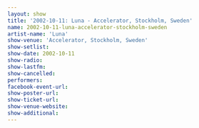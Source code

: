 ```yaml
---
layout: show
title: '2002-10-11: Luna - Accelerator, Stockholm, Sweden'
name: 2002-10-11-luna-accelerator-stockholm-sweden
artist-name: 'Luna'
show-venue: 'Accelerator, Stockholm, Sweden'
show-setlist: 
show-date: 2002-10-11
show-radio: 
show-lastfm: 
show-cancelled: 
performers: 
facebook-event-url: 
show-poster-url: 
show-ticket-url: 
show-venue-website: 
show-additional: 
---
```


